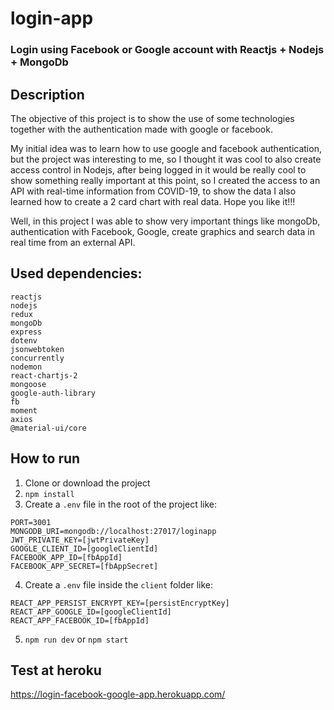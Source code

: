 # login-app
### Login using Facebook or Google account with Reactjs + Nodejs +  MongoDb

## Description
The objective of this project is to show the use of some technologies together with the authentication made with google or facebook.

My initial idea was to learn how to use google and facebook authentication, but the project was interesting to me, so I thought it was cool to also create access control in Nodejs, after being logged in it would be really cool to show something really important at this point, so I created the access to an API with real-time information from COVID-19, to show the data I also learned how to create a 2 card chart with real data. Hope you like it!!!

Well, in this project I was able to show very important things like mongoDb, authentication with Facebook, Google, create graphics and search data in real time from an external API.

## Used dependencies:

  ```
reactjs
nodejs
redux
mongoDb
express
dotenv
jsonwebtoken
concurrently
nodemon
react-chartjs-2
mongoose
google-auth-library
fb
moment
axios
@material-ui/core
  ```

## How to run
1. Clone or download the project
2. `npm install`
3. Create a `.env` file in the root of the project like:
  ```
  PORT=3001
  MONGODB_URI=mongodb://localhost:27017/loginapp
  JWT_PRIVATE_KEY=[jwtPrivateKey]
  GOOGLE_CLIENT_ID=[googleClientId]
  FACEBOOK_APP_ID=[fbAppId]
  FACEBOOK_APP_SECRET=[fbAppSecret]
  ```
4. Create a `.env` file inside the `client` folder like:
  ```
  REACT_APP_PERSIST_ENCRYPT_KEY=[persistEncryptKey]
  REACT_APP_GOOGLE_ID=[googleClientId]
  REACT_APP_FACEBOOK_ID=[fbAppId]
  ```
5. `npm run dev` or `npm start`

## Test at heroku
https://login-facebook-google-app.herokuapp.com/
